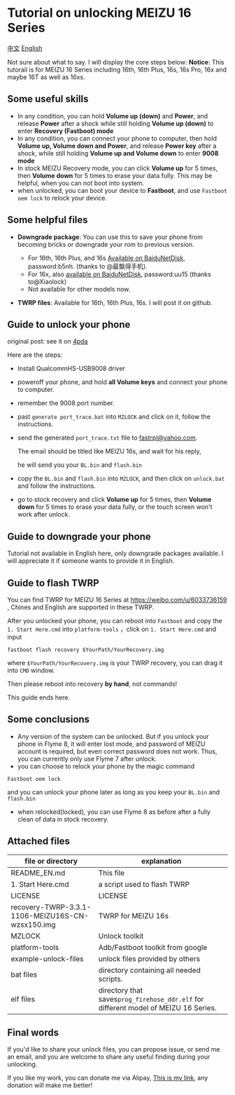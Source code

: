 # Tutorial on unlocking MEIZU 16 Series

[中文](https://github.com/sukanka/MEIZU16S_unlock_tutorial)	[English](https://github.com/sukanka/MEIZU16S_unlock_tutorial/blob/master/README_EN.md) 

Not sure about what to say. I will display the core steps below:
**Notice**: This tutorail is for MEIZU 16 Series including 16th, 16th Plus, 16s, 16s Pro, 16x and maybe 16T as well as 16xs.

## Some useful skills
* In any condition, you can hold **Volume up (down)** and **Power**, and release **Power** after a shock while still holding **Volume up (down)** to enter **Recovery (Fastboot) mode**
* In any condition, you can connect your phone to computer, then  hold **Volume up, Volume down and Power**, and release **Power key** after a shock, while still holding **Volume up and Volume down** to enter **9008 mode**
* In stock MEIZU Recovery mode, you can click **Volume up** for 5 times, then **Volume down** for 5 times to erase your data fully. This may be helpful, when you can not boot into system.
* when unlocked, you can boot your device to **Fastboot**, and use `Fastboot oem lock` to relock your device.

## Some helpful files

* **Downgrade package**: You can use this to save your phone from becoming bricks or downgrade your rom to previous version. 
  * For 16th, 16th Plus, and 16s [Available on BaiduNetDisk](https://pan.baidu.com/s/1vaLHIR8GaqaJ1AsqKrTjOQ), password:b5nh. (thanks to @最飘得手机). 
  * For 16x, also [available on BaiduNetDisk](https://pan.baidu.com/s/1IrEtLLyB-6qlKRw6BEoAmQ), password:uu15 (thanks to@Xiaolock) 
  * Not available for other models now.

* **TWRP files**: Available for 16th, 16th Plus, 16s. I will post it on github.

## Guide to unlock your phone

original post: see it on [4pda](https://4pda.ru/forum/index.php?showtopic=961552&st=960#entry90949224 )

Here are the steps: 

* Install QualcommHS-USB9008 driver

* poweroff your phone, and hold **all Volume keys** and connect your phone to computer.

* remember the 9008 port number.

* past `generate port_trace.bat` into `MZLOCK` and click on it, follow the instructions.

* send the generated `port_trace.txt` file to [fastrpl@yahoo.com](mailto:fastrpl@yahoo.com). 

  The email should be titled like MEIZU 16s, and wait for his reply, 

  he will send you your `BL.bin` and `flash.bin`

* copy the `BL.bin` and `flash.bin` into `MZLOCK`, and then click on `unlock.bat` and follow the instructions.

* go to stock recovery and click **Volume up** for 5 times, then **Volume down** for 5 times to erase your data fully, or the touch screen won't work after unlock.

## Guide to downgrade your phone

Tutorial not available in English here, only downgrade packages available. I will appreciate it if someone wants to provide it in English.

## Guide to flash TWRP

You can find TWRP for MEIZU 16 Series at  https://weibo.com/u/6033736159 , Chines and English are supported in these TWRP.

After you unlocked your phone, you can reboot into `Fastboot` and copy the `1. Start Here.cmd` into `platform-tools` ，click on `1. Start Here.cmd` and input 

```
fastboot flash recovery $YourPath/YourRecovery.img
```

where `$YourPath/YourRecovery.img` is your TWRP recovery, you can drag it into `CMD` window.

Then please reboot into recovery **by hand**, not commands!

This guide ends here.

## Some conclusions

* Any version of the system can be unlocked. But if you unlock your phone in Flyme 8, it will enter lost mode, and password of MEIZU account is required, but even correct password does not work. Thus, you can currently only use Flyme 7 after unlock.
* you can choose to relock your phone by the magic command

```
Fastboot oem lock
```

and you can unlock your phone later as long as you keep your `BL.bin` and `flash.bin`

* when relocked(locked), you can use Flyme 8 as before after a fully clean of data in stock recovery.

## Attached files

| file or directory                                | explanation                                                  |
| ------------------------------------------------ | ------------------------------------------------------------ |
| README_EN.md                                     | This file                                                    |
| 1. Start Here.cmd                                | a script used to flash TWRP                                  |
| LICENSE                                          | LICENSE                                                      |
| recovery-TWRP-3.3.1-1106-MEIZU16S-CN-wzsx150.img | TWRP for MEIZU 16s                                           |
| MZLOCK                                           | Unlock toolkit                                               |
| platform-tools                                   | Adb/Fastboot toolkit from google                             |
| example-unlock-files                             | unlock files provided by others                              |
| bat files                                        | directory containing all needed scripts.                     |
| elf files                                        | directory that saves`prog_firehose_ddr.elf` for different model of MEIZU 16 Series. |

## Final words

If you'd like to share your unlock files, you can propose issue, or send me an email, and you are welcome to share any useful finding during your unlocking.

If you like my work, you can donate me via Alipay, [This is my link](https://qr.alipay.com/tsx01402sza3o66naw0o9c6), any donation will make me better!